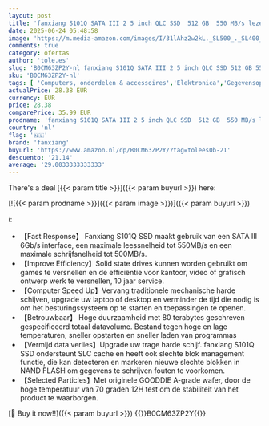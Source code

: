 ```yaml
---
layout: post
title: 'fanxiang S101Q SATA III 2 5 inch QLC SSD  512 GB  550 MB/s lezen  500 MB/s schrijven  interne SSD  harde schijf voor snelle gegevensoverdracht'
date: 2025-06-24 05:48:58
image: 'https://m.media-amazon.com/images/I/31lAhz2w2kL._SL500_._SL400_.jpg'
comments: true
category: ofertas
author: 'tole.es'
slug: 'B0CM63ZP2Y-nl fanxiang S101Q SATA III 2 5 inch QLC SSD 512 GB 550 MB/s...'
sku: 'B0CM63ZP2Y-nl'
tags: [ 'Computers, onderdelen & accessoires','Elektronica','Gegevensopslag','Interne SSDs','Interne dataopslag','fanxiang','🇳🇱', ]
actualPrice: 28.38 EUR
currency: EUR
price: 28.38
comparePrice: 35.99 EUR
prodname: 'fanxiang S101Q SATA III 2 5 inch QLC SSD  512 GB  550 MB/s lezen  500 MB/s schrijven  interne SSD  harde schijf voor snelle gegevensoverdracht'
country: 'nl'
flag: '🇳🇱'
brand: 'fanxiang'
buyurl: 'https://www.amazon.nl/dp/B0CM63ZP2Y/?tag=tolees0b-21'
descuento: '21.14'
average: '29.0033333333333'
---
```


There's a deal [{{< param title >}}]({{< param buyurl >}})  here:

[![{{< param prodname >}}]({{< param image >}})]({{< param buyurl >}})

ℹ️:

- 【Fast Response】 Fanxiang S101Q SSD maakt gebruik van een SATA III 6Gb/s interface, een maximale leessnelheid tot 550MB/s en een maximale schrijfsnelheid tot 500MB/s.
- 【Improve Efficiency】Solid state drives kunnen worden gebruikt om games te versnellen en de efficiëntie voor kantoor, video of grafisch ontwerp werk te versnellen, 10 jaar service.
- 【Computer Speed Up】Vervang traditionele mechanische harde schijven, upgrade uw laptop of desktop en verminder de tijd die nodig is om het besturingssysteem op te starten en toepassingen te openen.
- 【Betrouwbaar】 Hoge duurzaamheid met 80 terabytes geschreven gespecificeerd totaal datavolume. Bestand tegen hoge en lage temperaturen, sneller opstarten en sneller laden van programmas
- 【Vermijd data verlies】Upgrade uw trage harde schijf. fanxiang S101Q SSD ondersteunt SLC cache en heeft ook slechte blok management functie, die kan detecteren en markeren nieuwe slechte blokken in NAND FLASH om gegevens te schrijven fouten te voorkomen.
- 【Selected Particles】Met originele GOODDIE A-grade wafer, door de hoge temperatuur van 70 graden 12H test om de stabiliteit van het product te waarborgen.

[🛒 Buy it now!!]({{< param buyurl >}})
{{<world>}}B0CM63ZP2Y{{</world>}}
